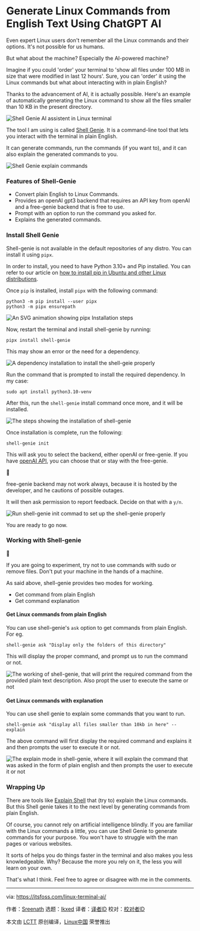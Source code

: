 [#]: subject: "Generate Linux Commands from English Text Using ChatGPT AI"
[#]: via: "https://itsfoss.com/linux-terminal-ai/"
[#]: author: "Sreenath https://itsfoss.com/author/sreenath/"
[#]: collector: "lkxed"
[#]: translator: " "
[#]: reviewer: " "
[#]: publisher: " "
[#]: url: " "

Generate Linux Commands from English Text Using ChatGPT AI
======

Even expert Linux users don't remember all the Linux commands and their options. It's not possible for us humans.

But what about the machine? Especially the AI-powered machine?

Imagine if you could 'order' your terminal to 'show all files under 100 MB in size that were modified in last 12 hours'. Sure, you can 'order' it using the Linux commands but what about interacting with in plain English?

Thanks to the advancement of AI, it is actually possible. Here's an example of automatically generating the Linux command to show all the files smaller than 10 KB in the present directory.

![Shell Genie AI assistent in Linux terminal][1]

The tool I am using is called [Shell Genie][2]. It is a command-line tool that lets you interact with the terminal in plain English.

It can generate commands, run the commands (if you want to), and it can also explain the generated commands to you.

![Shell Genie explain commands][3]

### Features of Shell-Genie

- Convert plain English to Linux Commands.
- Provides an openAI gpt3 backend that requires an API key from openAI and a free-genie backend that is free to use.
- Prompt with an option to run the command you asked for.
- Explains the generated commands.

### Install Shell Genie

Shell-genie is not available in the default repositories of any distro. You can install it using `pipx`.

In order to install, you need to have Python 3.10+ and Pip installed. You can refer to our article on [how to install pip in Ubuntu and other Linux distributions][4].

Once `pip` is installed, install `pipx` with the following command:

```
python3 -m pip install --user pipx
python3 -m pipx ensurepath
```

![An SVG animation showing pipx Installation steps][5]

Now, restart the terminal and install shell-genie by running:

```
pipx install shell-genie
```

This may show an error or the need for a dependency.

![A dependency installation to install the shell-geie properly][6]

Run the command that is prompted to install the required dependency. In my case:

```
sudo apt install python3.10-venv
```

After this, run the `shell-genie` install command once more, and it will be installed.

![The steps showing the installation of shell-genie][7]

Once installation is complete, run the following:

```
shell-genie init
```

This will ask you to select the backend, either openAI or free-genie. If you have [openAI API][8], you can choose that or stay with the free-genie.

🚧

free-genie backend may not work always, because it is hosted by the developer, and he cautions of possible outages.

It will then ask permission to report feedback. Decide on that with a `y/n`.

![Run shell-genie init commad to set up the shell-genie properly][9]

You are ready to go now.

### Working with Shell-genie

🚧

If you are going to experiment, try not to use commands with sudo or remove files. Don't put your machine in the hands of a machine.

As said above, shell-genie provides two modes for working.

- Get command from plain English
- Get command explanation

#### Get Linux commands from plain English

You can use shell-genie's `ask` option to get commands from plain English. For eg.

```
shell-genie ask "Display only the folders of this directory"
```

This will display the proper command, and prompt us to run the command or not.

![The working of shell-genie, that will print the required command from the provided plain text description. Also propt the user to execute the same or not][10]

#### Get Linux commands with explanation

You can use shell genie to explain some commands that you want to run.

```
shell-genie ask "display all files smaller than 10kb in here" --explain
```

The above command will first display the required command and explains it and then prompts the user to execute it or not.

![The explain mode in shell-genie, where it will explain the command that was asked in the form of plain english and then prompts the user to execute it or not][11]

### Wrapping Up

There are tools like [Explain Shell][12] that (try to) explain the Linux commands. But this Shell genie takes it to the next level by generating commands from plain English.

Of course, you cannot rely on artificial intelligence blindly. If you are familiar with the Linux commands a little, you can use Shell Genie to generate commands for your purpose. You won't have to struggle with the man pages or various websites.

It sorts of helps you do things faster in the terminal and also makes you less knowledgeable. Why? Because the more you rely on it, the less you will learn on your own.

That's what I think. Feel free to agree or disagree with me in the comments.

--------------------------------------------------------------------------------

via: https://itsfoss.com/linux-terminal-ai/

作者：[Sreenath][a]
选题：[lkxed][b]
译者：[译者ID](https://github.com/译者ID)
校对：[校对者ID](https://github.com/校对者ID)

本文由 [LCTT](https://github.com/LCTT/TranslateProject) 原创编译，[Linux中国](https://linux.cn/) 荣誉推出

[a]: https://itsfoss.com/author/sreenath/
[b]: https://github.com/lkxed/
[1]: https://itsfoss.com/content/images/2023/04/shell-genie.png
[2]: https://github.com/dylanjcastillo/shell-genie?ref=itsfoss.com
[3]: https://itsfoss.com/content/images/2023/04/shell-genie-explain.png
[4]: https://itsfoss.com/install-pip-ubuntu/
[5]: https://itsfoss.com/content/images/2023/03/install-pipx.svg
[6]: https://itsfoss.com/content/images/2023/03/needs-extensions.png
[7]: https://itsfoss.com/content/images/2023/03/install-shell-genie.svg
[8]: https://openai.com/product?ref=itsfoss.com
[9]: https://itsfoss.com/content/images/2023/03/shell-genie-init.svg
[10]: https://itsfoss.com/content/images/2023/03/shell-gen.svg
[11]: https://itsfoss.com/content/images/2023/03/shell-genie-explain-action.svg
[12]: https://explainshell.com/?ref=itsfoss.com